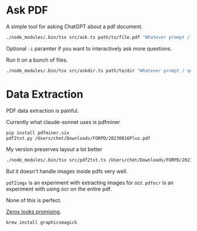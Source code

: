 # Ask PDF

A simple tool for asking ChatGPT about a pdf document.

```sh
./node_modules/.bin/tsx src/ask.ts path/to/file.pdf "Whatever prompt / question you have" [-i]
```

Optional `-i` paramter if you want to interactively ask more questions.


Run it on a bunch of files.
```sh
./node_modules/.bin/tsx src/askdir.ts path/to/dir "Whatever prompt / question you have"
```


# Data Extraction

PDF data extraction is painful.

Currently what claude-sonnet uses is pdfminer

```sh
pip install pdfminer.six
pdf2txt.py /Users/chet/Downloads/FORPD/20230816Plus.pdf
```

My version preserves layout a lot better

```sh
./node_modules/.bin/tsx src/pdf2txt.ts /Users/chet/Downloads/FORPD/20230816Plus.pdf
```

But it doesn't handle images inside pdfs very well.

`pdf2imgs` is an experiment with extracting images for ocr.
`pdfocr` is an experiment with using ocr on the entire pdf.

None of this is perfect.

[Zerox looks promising](https://github.com/getomni-ai/zerox).

```sh
brew install graphicsmagick
```



